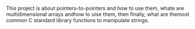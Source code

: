 This project is about pointers-to-pointers and how to use them, whate are multidimensional arrays andhow to uise them, then finally, what are themost common C standard library functions to manipulate strings.
